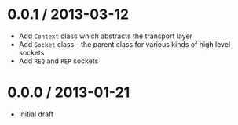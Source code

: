 0.0.1 / 2013-03-12
==================
  * Add `Context` class which abstracts the transport layer
  * Add `Socket` class - the parent class for various kinds of high level sockets
  * Add `REQ` and `REP` sockets

0.0.0 / 2013-01-21
==================

  * Initial draft
